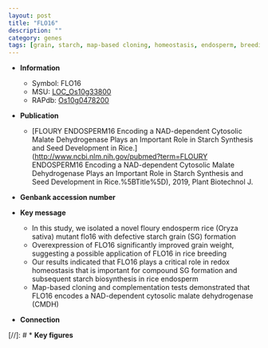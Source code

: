 ```yaml
---
layout: post
title: "FLO16"
description: ""
category: genes
tags: [grain, starch, map-based cloning, homeostasis, endosperm, breeding, grain weight, starch biosynthesis]
---
```


* **Information**  
    + Symbol: FLO16  
    + MSU: [LOC_Os10g33800](http://rice.uga.edu/cgi-bin/ORF_infopage.cgi?orf=LOC_Os10g33800)  
    + RAPdb: [Os10g0478200](http://rapdb.dna.affrc.go.jp/viewer/gbrowse_details/irgsp1?name=Os10g0478200)  

* **Publication**  
    + [FLOURY ENDOSPERM16 Encoding a NAD-dependent Cytosolic Malate Dehydrogenase Plays an Important Role in Starch Synthesis and Seed Development in Rice.](http://www.ncbi.nlm.nih.gov/pubmed?term=FLOURY ENDOSPERM16 Encoding a NAD-dependent Cytosolic Malate Dehydrogenase Plays an Important Role in Starch Synthesis and Seed Development in Rice.%5BTitle%5D), 2019, Plant Biotechnol J.

* **Genbank accession number**  

* **Key message**  
    + In this study, we isolated a novel floury endosperm rice (Oryza sativa) mutant flo16 with defective starch grain (SG) formation
    + Overexpression of FLO16 significantly improved grain weight, suggesting a possible application of FLO16 in rice breeding
    + Our results indicated that FLO16 plays a critical role in redox homeostasis that is important for compound SG formation and subsequent starch biosynthesis in rice endosperm
    + Map-based cloning and complementation tests demonstrated that FLO16 encodes a NAD-dependent cytosolic malate dehydrogenase (CMDH)

* **Connection**  

[//]: # * **Key figures**  


